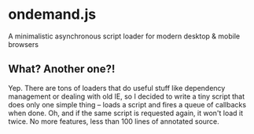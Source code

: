 ondemand.js
===========

A minimalistic asynchronous script loader for modern desktop &amp; mobile browsers

What? Another one?!
-------------------

Yep. There are tons of loaders that do useful stuff like dependency management or dealing with old IE, so I decided to write a tiny script that does only one simple thing – loads a script and fires a queue of callbacks when done. Oh, and if the same script is requested again, it won't load it twice. No more features, less than 100 lines of annotated source.
